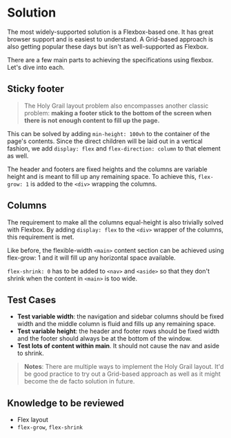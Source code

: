# Solution

The most widely-supported solution is a Flexbox-based one. It has great browser support and is easiest to understand. A Grid-based approach is also getting popular these days but isn't as well-supported as Flexbox.

There are a few main parts to achieving the specifications using flexbox. Let's dive into each.

## Sticky footer

> The Holy Grail layout problem also encompasses another classic problem: **making a footer stick to the bottom of the screen when there is not enough content to fill up the page.**

This can be solved by adding `min-height: 100vh` to the container of the page's contents. Since the direct children will be laid out in a vertical fashion, we add `display: flex` and `flex-direction: column` to that element as well.

The header and footers are fixed heights and the columns are variable height and is meant to fill up any remaining space. To achieve this, `flex-grow: 1` is added to the `<div>` wrapping the columns.

## Columns

The requirement to make all the columns equal-height is also trivially solved with Flexbox. By adding `display: flex` to the `<div>` wrapper of the columns, this requirement is met.

Like before, the flexible-width `<main>` content section can be achieved using flex-grow: 1 and it will fill up any horizontal space available.

`flex-shrink: 0` has to be added to `<nav>` and `<aside>` so that they don't shrink when the content in `<main>` is too wide.

## Test Cases

- **Test variable width**: the navigation and sidebar columns should be fixed width and the middle column is fluid and fills up any remaining space.
- **Test variable height**: the header and footer rows should be fixed width and the footer should always be at the bottom of the window.
- **Test lots of content within main**. It should not cause the nav and aside to shrink.

> **Notes**:
> There are multiple ways to implement the Holy Grail layout. It'd be good practice to try out a Grid-based approach as well as it might become the de facto solution in future.

## Knowledge to be reviewed

- Flex layout
- `flex-grow`, `flex-shrink`
